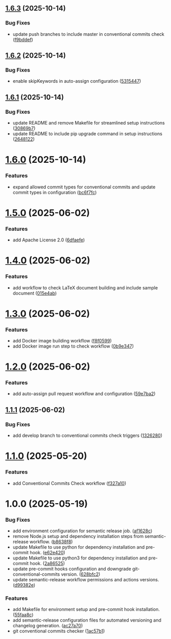 ## [1.6.3](https://github.com/merendamattia/devops-automation-hub/compare/v1.6.2...v1.6.3) (2025-10-14)


### Bug Fixes

* update push branches to include master in conventional commits check ([f9bddef](https://github.com/merendamattia/devops-automation-hub/commit/f9bddef88b2b9dea9b48cbeda190e6d0d4830702))

## [1.6.2](https://github.com/merendamattia/devops-automation-hub/compare/v1.6.1...v1.6.2) (2025-10-14)


### Bug Fixes

* enable skipKeywords in auto-assign configuration ([5315447](https://github.com/merendamattia/devops-automation-hub/commit/53154475206bf80a0dfca2ee98922ea2c3d90e46))

## [1.6.1](https://github.com/merendamattia/devops-automation-hub/compare/v1.6.0...v1.6.1) (2025-10-14)


### Bug Fixes

* update README and remove Makefile for streamlined setup instructions ([30869b7](https://github.com/merendamattia/devops-automation-hub/commit/30869b7737e19f1f808b5267093c843f4e0e73d0))
* update README to include pip upgrade command in setup instructions ([2648122](https://github.com/merendamattia/devops-automation-hub/commit/2648122e846aa7d23b538738eaab30f47fe24ee9))

# [1.6.0](https://github.com/merendamattia/github-action/compare/v1.5.0...v1.6.0) (2025-10-14)


### Features

* expand allowed commit types for conventional commits and update commit types in configuration ([bc6f7fc](https://github.com/merendamattia/github-action/commit/bc6f7fc357bac85794164f99862c8537cab6b5bd))

# [1.5.0](https://github.com/merendamattia/github-action/compare/v1.4.0...v1.5.0) (2025-06-02)


### Features

* add Apache License 2.0 ([6dfaefe](https://github.com/merendamattia/github-action/commit/6dfaefe04b5b8d16714727163ffa8cd57b73e5a4))

# [1.4.0](https://github.com/merendamattia/github-action/compare/v1.3.0...v1.4.0) (2025-06-02)


### Features

* add workflow to check LaTeX document building and include sample document ([015e4ab](https://github.com/merendamattia/github-action/commit/015e4ab12af9bba63d9c3a599dd5778f16d701d5))

# [1.3.0](https://github.com/merendamattia/github-action/compare/v1.2.0...v1.3.0) (2025-06-02)


### Features

* add Docker image building workflow ([f8f0599](https://github.com/merendamattia/github-action/commit/f8f05996b64c34a1a4023e87cb6f4a7f9f3d9e75))
* add Docker image run step to check workflow ([0b9e347](https://github.com/merendamattia/github-action/commit/0b9e34700d6c31707e49120710a51c777cfd6cd8))

# [1.2.0](https://github.com/merendamattia/github-action/compare/v1.1.1...v1.2.0) (2025-06-02)


### Features

* add auto-assign pull request workflow and configuration ([59e7ba2](https://github.com/merendamattia/github-action/commit/59e7ba20523185fa8e80e04b0687fb0f65a7a91d))

## [1.1.1](https://github.com/merendamattia/github-action/compare/v1.1.0...v1.1.1) (2025-06-02)


### Bug Fixes

* add develop branch to conventional commits check triggers ([1326280](https://github.com/merendamattia/github-action/commit/13262808401768aa594ca0c6cad0a1ce3de016b5))

# [1.1.0](https://github.com/merendamattia/github-action/compare/v1.0.0...v1.1.0) (2025-05-20)


### Features

* add Conventional Commits Check workflow ([f327a10](https://github.com/merendamattia/github-action/commit/f327a10d81c8833b8bd0049c07a6e5bbb225b058))

# 1.0.0 (2025-05-19)


### Bug Fixes

* add environment configuration for semantic release job. ([af1628c](https://github.com/merendamattia/github-action/commit/af1628c4b053aad3f91a795f79cd964ca84419f7))
* remove Node.js setup and dependency installation steps from semantic-release workflow. ([b8638f8](https://github.com/merendamattia/github-action/commit/b8638f8e38662a7bf08811bc82fe98fa3d916981))
* update Makefile to use python for dependency installation and pre-commit hook. ([e62e420](https://github.com/merendamattia/github-action/commit/e62e4209d532e7b1f115eb2d9199a118d1661774))
* update Makefile to use python3 for dependency installation and pre-commit hook. ([2a86525](https://github.com/merendamattia/github-action/commit/2a86525a7b2117bb747d690f7e3be490849b5392))
* update pre-commit hooks configuration and downgrade git-conventional-commits version. ([628bfc2](https://github.com/merendamattia/github-action/commit/628bfc26cc1d58bb585ecf75dad6eb998b1215fc))
* update semantic-release workflow permissions and actions versions. ([d99382e](https://github.com/merendamattia/github-action/commit/d99382e52696deeaf5e4f4f578374d0f6c8b8949))


### Features

* add Makefile for environment setup and pre-commit hook installation. ([55faa8c](https://github.com/merendamattia/github-action/commit/55faa8cd5e762b6cdc03409973b37ed42f79c643))
* add semantic-release configuration files for automated versioning and changelog generation. ([ac27a70](https://github.com/merendamattia/github-action/commit/ac27a70b5707561d0b6e3932f4f287b9e133617f))
* git conventional commits checker ([1ac57b1](https://github.com/merendamattia/github-action/commit/1ac57b1c774020ed50fc921865abce356dd70465))
